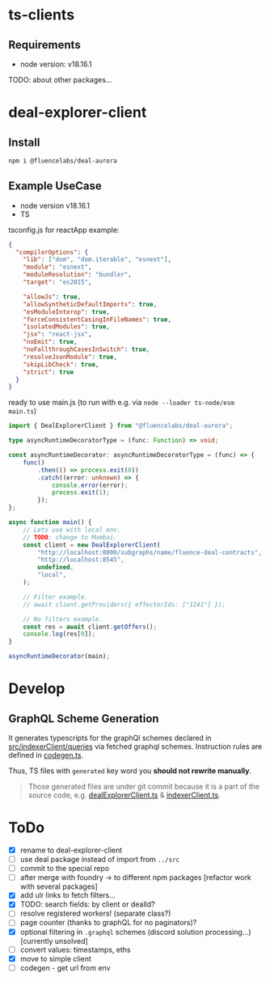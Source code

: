 # ts-clients

## Requirements
- node version: v18.16.1

TODO: about other packages...

# deal-explorer-client

## Install 
```bash
npm i @fluencelabs/deal-aurora
```

## Example UseCase
- node version v18.16.1
- TS

tsconfig.js for reactApp example:
```json
{
  "compilerOptions": {
    "lib": ["dom", "dom.iterable", "esnext"],
    "module": "esnext",
    "moduleResolution": "bundler",
    "target": "es2015",

    "allowJs": true,
    "allowSyntheticDefaultImports": true,
    "esModuleInterop": true,
    "forceConsistentCasingInFileNames": true,
    "isolatedModules": true,
    "jsx": "react-jsx",
    "noEmit": true,
    "noFallthroughCasesInSwitch": true,
    "resolveJsonModule": true,
    "skipLibCheck": true,
    "strict": true
  }
}
```

ready to use main.js (to run with e.g. via `node --loader ts-node/esm main.ts`)
```typescript
import { DealExplorerClient } from "@fluencelabs/deal-aurora";

type asyncRuntimeDecoratorType = (func: Function) => void;

const asyncRuntimeDecorator: asyncRuntimeDecoratorType = (func) => {
    func()
        .then(() => process.exit(0))
        .catch((error: unknown) => {
            console.error(error);
            process.exit(1);
        });
};

async function main() {
    // Lets use with local env.
    // TODO: change to Mumbai.
    const client = new DealExplorerClient(
        "http://localhost:8000/subgraphs/name/fluence-deal-contracts",
        "http://localhost:8545",
        undefined,
        "local",
    );

    // Filter example.
    // await client.getProviders({ effectorIds: ["1241"] });

    // No filters example.
    const res = await client.getOffers();
    console.log(res[0]);
}

asyncRuntimeDecorator(main);
```

# Develop
## GraphQL Scheme Generation
It generates typescripts for the graphQl schemes declared in [src/indexerClient/queries](src/indexerClient/queries) via fetched graphql schemes. Instruction rules are defined in [codegen.ts](codegen.ts).

Thus, TS files with `generated` key word you **should not rewrite manually**.

> Those generated files are under git commit because it is a part of the source code, e.g. 
> [dealExplorerClient.ts](client/dealExplorerClient/dealIndexerClient.ts) & [indexerClient.ts](client/dealExplorerClient/indexerClient/indexerClient.ts).

# ToDo
- [x] rename to deal-explorer-client
- [ ] use deal package instead of import from `../src`
- [ ] commit to the special repo
- [ ] after merge with foundry -> to different npm packages [refactor work with several packages]
- [x] add ulr links to fetch filters...
- [x] TODO: search fields: by client or dealId?
- [ ] resolve registered workers! (separate class?)
- [ ] page counter (thanks to graphQL for no paginators)?
- [x] optional filtering in `.graphql` schemes (discord solution processing...) [currently unsolved]
- [ ] convert values: timestamps, eths
- [x] move to simple client
- [ ] codegen - get url from env
